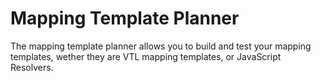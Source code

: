 # Mapping Template Planner

The mapping template planner allows you to build and test your mapping templates, wether they are VTL mapping templates, or JavaScript Resolvers.
